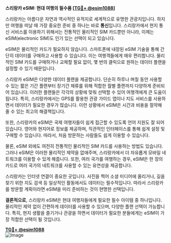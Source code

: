 **스리랑카 eSIM: 현대 여행의 필수품 [[TG💪+ @esim1088](https://t.me/s/esim1088)]**

스리랑카는 아름다운 자연과 역사적인 유적지로 세계적으로 유명한 관광지입니다. 하지만 여행을 떠날 때 가장 중요한 준비 중 하나는 바로 **통신**입니다. 스리랑카에서 현지 통신 서비스를 이용하기 위해서는 전통적인 물리적인 SIM 카드뿐만 아니라, 이제는 eSIM(electronic SIM)도 인기 있는 선택이 되고 있습니다.

eSIM은 물리적인 카드가 필요하지 않습니다. 스마트폰에 내장된 eSIM 기술을 통해 간단히 데이터를 구매하고 사용할 수 있습니다. 이는 여행객들에게 매우 편리합니다. 물리적인 SIM 카드를 구매하거나 교체할 필요 없이, 몇 번의 클릭으로 원하는 데이터 플랜을 설정할 수 있기 때문입니다.

스리랑카 eSIM은 다양한 데이터 플랜을 제공합니다. 단순히 하루나 며칠 동안 사용할 수 있는 짧은 기간 플랜부터 장기간 체류를 위해 적합한 월별 플랜까지 다양하게 준비되어 있습니다. 이러한 플랜들은 각각의 상황에 맞춰 선택할 수 있어 여행객에게 큰 도움이 됩니다. 특히, 스리랑카에서는 GPS를 활용한 관광 가이드 앱이나 지도 서비스를 사용하면서 데이터가 필요한 경우가 많습니다. 이런 상황에서 eSIM은 시간과 비용을 절약해 줄 수 있는 최고의 해결책입니다.

또한, 스리랑카의 eSIM은 국제 여행자들이 쉽게 접근할 수 있도록 언어 지원도 잘 되어 있습니다. 영어와 현지어로 정보를 제공하며, 직관적인 인터페이스를 통해 쉽게 설정 및 구매할 수 있습니다. 따라서, 처음 방문하는 사람들도 쉽게 이용할 수 있습니다.

물론, eSIM 외에도 여전히 전통적인 물리적인 SIM 카드를 사용하는 방법도 있습니다. 그러나 eSIM은 이러한 물리적인 제약을 없애주며, 스리랑카에서 더 자유롭게 모바일 네트워크를 이용할 수 있게 해줍니다. 또한, 여러 국가를 여행하는 경우, eSIM은 한 장의 카드로 여러 국가의 네트워크를 사용할 수 있는 유연성을 제공합니다.

스리랑카는 인터넷 연결이 중요한 곳입니다. 사진을 찍어 소셜 미디어에 올리거나, 길을 찾기 위한 지도 검색 등 일상적인 활동에서도 데이터는 필수적입니다. 따라서 스리랑카를 방문할 계획이라면 eSIM을 미리 준비하는 것이 현명한 선택입니다.

**결론적으로**, 스리랑카 eSIM은 현대 여행자들에게 필요한 필수 아이템 중 하나입니다. 물리적인 제약 없이 간편하게 데이터를 사용할 수 있으며, 다양한 플랜 선택이 가능합니다. 특히, 현지 생활을 즐기거나 관광을 하면서 데이터가 필요한 분들에게는 eSIM이 가장 적합한 선택이 될 것입니다.

**[TG💪+ @esim1088](https://t.me/s/esim1088)**  
![Image](https://i.postimg.cc/Y0z9fWf4/image.png)